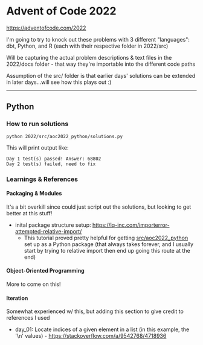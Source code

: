 # Advent of Code 2022

https://adventofcode.com/2022

I'm going to try to knock out these problems with 3 different "languages": dbt, Python, and R (each with their respective folder in 2022/src)

Will be capturing the actual problem descriptions & text files in the 2022/docs folder - that way they're importable into the different code paths

Assumption of the src/ folder is that earlier days' solutions can be extended in later days...will see how this plays out :)

---

## Python

### How to run solutions

```text
python 2022/src/aoc2022_python/solutions.py
```

This will print output like:

```text
Day 1 test(s) passed! Answer: 68802
Day 2 test(s) failed, need to fix
```

### Learnings & References

#### Packaging & Modules

It's a bit overkill since could just script out the solutions, but looking to get better at this stuff!

- inital package structure setup: https://iq-inc.com/importerror-attempted-relative-import/
  - This tutorial proved pretty helpful for getting [src/aoc2022_python](src/aoc2022_python) set up as a Python package (that always takes forever, and I usually start by trying to relative import then end up going this route at the end)

#### Object-Oriented Programming

More to come on this!

#### Iteration

Somewhat experienced w/ this, but adding this section to give credit to references I used

- day_01: Locate indices of a given element in a list (in this example, the '\n' values) - https://stackoverflow.com/a/9542768/4718936
